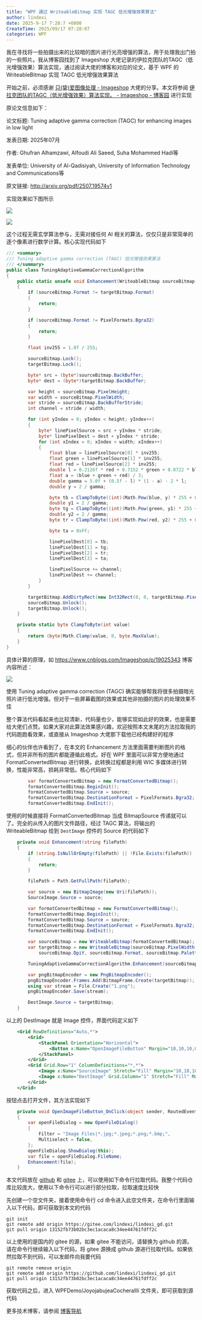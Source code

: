 ```yaml
---
title: "WPF 通过 WriteableBitmap 实现 TAGC 低光增强效果算法"
author: lindexi
date: 2025-9-17 7:28:7 +0800
CreateTime: 2025/09/17 07:28:07
categories: WPF
---
```


我在寻找将一些拍摄出来的比较暗的图片进行光亮增强的算法，用于处理我出门拍的一些照片。我从博客园找到了 Imageshop 大佬记录的伊拉克团队的TAGC（低光增强效果）算法实现，通过阅读大佬的博客和对应的论文，基于 WPF 的 WriteableBitmap 实现 TAGC 低光增强效果算法

<!--more-->


<!-- CreateTime:2025/09/17 07:28:07 -->

<!-- 发布 -->
<!-- 博客 -->

开始之前，必须感谢 [只(挚)爱图像处理 - Imageshop](https://www.cnblogs.com/Imageshop ) 大佬的分享。本文将参阅 [伊拉克团队的TAGC（低光增强效果）算法实现。 - Imageshop - 博客园](https://www.cnblogs.com/Imageshop/p/19025343 ) 进行实现

原论文信息如下：

论文标题: Tuning adaptive gamma correction (TAGC) for enhancing images in low light

发表日期: 2025年07月

作者: Ghufran Alhamzawi, Alfoudi Ali Saeed, Suha Mohammed Hadi等

发表单位: University of Al-Qadisiyah, University of Information Technology and Communications等

原文链接: <http://arxiv.org/pdf/2507.19574v1>

实现效果如下图所示

<!-- ![](image/WPF 通过 WriteableBitmap 实现 TAGC 低光增强效果算法/WPF 通过 WriteableBitmap 实现 TAGC 低光增强效果算法0.png) -->
![](http://cdn.lindexi.site/lindexi-20259162059499512.jpg)

<!-- ![](image/WPF 通过 WriteableBitmap 实现 TAGC 低光增强效果算法/WPF 通过 WriteableBitmap 实现 TAGC 低光增强效果算法1.png) -->
![](http://cdn.lindexi.site/lindexi-2025916210159899.jpg)

这个过程无需玄学算法参与，无需对接任何 AI 相关的算法，仅仅只是非常简单的逐个像素进行数学计算。核心实现代码如下

```csharp
/// <summary>
/// Tuning adaptive gamma correction (TAGC) 低光增强效果算法
/// </summary>
public class TuningAdaptiveGammaCorrectionAlgorithm
{
    public static unsafe void Enhancement(WriteableBitmap sourceBitmap, WriteableBitmap targetBitmap)
    {
        if (sourceBitmap.Format != targetBitmap.Format)
        {
            return;
        }

        if (sourceBitmap.Format != PixelFormats.Bgra32)
        {
            return;
        }

        float inv255 = 1.0f / 255;

        sourceBitmap.Lock();
        targetBitmap.Lock();

        byte* src = (byte*)sourceBitmap.BackBuffer;
        byte* dest = (byte*)targetBitmap.BackBuffer;

        var height = sourceBitmap.PixelHeight;
        var width = sourceBitmap.PixelWidth;
        var stride = sourceBitmap.BackBufferStride;
        int channel = stride / width;

        for (int yIndex = 0; yIndex < height; yIndex++)
        {
            byte* linePixelSource = src + yIndex * stride;
            byte* linePixelDest = dest + yIndex * stride;
            for (int xIndex = 0; xIndex < width; xIndex++)
            {
                float blue = linePixelSource[0] * inv255;
                float green = linePixelSource[1] * inv255;
                float red = linePixelSource[2] * inv255;
                double l = 0.2126f * red + 0.7152 * green + 0.0722 * blue;
                float a = (blue + green + red) / 3;
                double gamma = 5.0f + (0.5f - l) * (1 - a) - 2 * l;
                double y = 2 / gamma;

                byte tb = ClampToByte((int)(Math.Pow(blue, y) * 255 + 0.4999999f));
                double y1 = 2 / gamma;
                byte tg = ClampToByte((int)(Math.Pow(green, y1) * 255 + 0.4999999f));
                double y2 = 2 / gamma;
                byte tr = ClampToByte((int)(Math.Pow(red, y2) * 255 + 0.4999999f));

                byte ta = 0xFF;

                linePixelDest[0] = tb;
                linePixelDest[1] = tg;
                linePixelDest[2] = tr;
                linePixelDest[3] = ta;

                linePixelSource += channel;
                linePixelDest += channel;
            }
        }

        targetBitmap.AddDirtyRect(new Int32Rect(0, 0, targetBitmap.PixelWidth, targetBitmap.PixelHeight));
        sourceBitmap.Unlock();
        targetBitmap.Unlock();
    }

    private static byte ClampToByte(int value)
    {
        return (byte)Math.Clamp(value, 0, byte.MaxValue);
    }
}
```

具体计算的原理，如 <https://www.cnblogs.com/Imageshop/p/19025343> 博客内容所述：

<!-- ![](image/WPF 通过 WriteableBitmap 实现 TAGC 低光增强效果算法/WPF 通过 WriteableBitmap 实现 TAGC 低光增强效果算法2.png) -->
![](http://cdn.lindexi.site/lindexi-2025916211521872.jpg)

使用 Tuning adaptive gamma correction (TAGC) 确实能够帮我将很多拍摄暗光照片进行低光增强。但对于一些屏幕截图的效果或其他非拍摄的图片的处理效果不佳

整个算法代码看起来也比较清新，代码量也少，能够实现如此好的效果，也是需要给大佬们点赞。如果大家对此算法效果感兴趣，欢迎按照本文末尾的方法拉取我的代码跑跑看效果，或直接从 Imageshop 大佬那下载他已经构建好的程序

细心的伙伴也许看到了，在本文的 Enhancement 方法里面需要判断图片的格式，但并非所有的图片都能遵循此格式。好在 WPF 里面可以非常方便地通过 FormatConvertedBitmap 进行转换，此转换过程都是利用 WIC 多媒体进行转换，性能非常高，损耗非常低。核心代码如下

```csharp
        var formatConvertedBitmap = new FormatConvertedBitmap();
        formatConvertedBitmap.BeginInit();
        formatConvertedBitmap.Source = source;
        formatConvertedBitmap.DestinationFormat = PixelFormats.Bgra32;
        formatConvertedBitmap.EndInit();
```

使用的时候直接将 FormatConvertedBitmap 当成 BitmapSource 传递就可以了。完全的从传入的图片文件路径，经过 TAGC 算法，将输出的 WriteableBitmap 给到 `DestImage` 控件的 Source 的代码如下

```csharp
    private void Enhancement(string filePath)
    {
        if (string.IsNullOrEmpty(filePath) || !File.Exists(filePath))
        {
            return;
        }

        filePath = Path.GetFullPath(filePath);

        var source = new BitmapImage(new Uri(filePath));
        SourceImage.Source = source;

        var formatConvertedBitmap = new FormatConvertedBitmap();
        formatConvertedBitmap.BeginInit();
        formatConvertedBitmap.Source = source;
        formatConvertedBitmap.DestinationFormat = PixelFormats.Bgra32;
        formatConvertedBitmap.EndInit();

        var sourceBitmap = new WriteableBitmap(formatConvertedBitmap);
        var targetBitmap = new WriteableBitmap(sourceBitmap.PixelWidth, sourceBitmap.PixelHeight, sourceBitmap.DpiX,
            sourceBitmap.DpiY, sourceBitmap.Format, sourceBitmap.Palette);

        TuningAdaptiveGammaCorrectionAlgorithm.Enhancement(sourceBitmap, targetBitmap);

        var pngBitmapEncoder = new PngBitmapEncoder();
        pngBitmapEncoder.Frames.Add(BitmapFrame.Create(targetBitmap));
        using var stream = File.Create("1.png");
        pngBitmapEncoder.Save(stream);

        DestImage.Source = targetBitmap;
    }
```

以上的 DestImage 就是 Image 控件，界面代码定义如下

```xml
    <Grid RowDefinitions="Auto,*">
        <Grid>
            <StackPanel Orientation="Horizontal">
                <Button x:Name="OpenImageFileButton" Margin="10,10,10,0" Content="打开图片文件" Click="OpenImageFileButton_OnClick"/>
            </StackPanel>
        </Grid>
        <Grid Grid.Row="1" ColumnDefinitions="*,*">
            <Image x:Name="SourceImage" Stretch="Fill" Margin="10,10,10,10"/>
            <Image x:Name="DestImage" Grid.Column="1" Stretch="Fill" Margin="10,10,10,10"/>
        </Grid>
    </Grid>
```

按钮点击打开文件，其方法实现如下

```csharp
    private void OpenImageFileButton_OnClick(object sender, RoutedEventArgs e)
    {
        var openFileDialog = new OpenFileDialog()
        {
            Filter = "Image Files|*.jpg;*.jpeg;*.png;*.bmp;",
            Multiselect = false,
        };
        openFileDialog.ShowDialog(this);
        var file = openFileDialog.FileName;
        Enhancement(file);
    }
```

本文代码放在 [github](https://github.com/lindexi/lindexi_gd/tree/13152fb73b02bc3ec1acaca8c34ee44761fdff2c/WPFDemo/JoyojabujeaCocherallli) 和 [gitee](https://gitee.com/lindexi/lindexi_gd/tree/13152fb73b02bc3ec1acaca8c34ee44761fdff2c/WPFDemo/JoyojabujeaCocherallli) 上，可以使用如下命令行拉取代码。我整个代码仓库比较庞大，使用以下命令行可以进行部分拉取，拉取速度比较快

先创建一个空文件夹，接着使用命令行 cd 命令进入此空文件夹，在命令行里面输入以下代码，即可获取到本文的代码

```
git init
git remote add origin https://gitee.com/lindexi/lindexi_gd.git
git pull origin 13152fb73b02bc3ec1acaca8c34ee44761fdff2c
```

以上使用的是国内的 gitee 的源，如果 gitee 不能访问，请替换为 github 的源。请在命令行继续输入以下代码，将 gitee 源换成 github 源进行拉取代码。如果依然拉取不到代码，可以发邮件向我要代码

```
git remote remove origin
git remote add origin https://github.com/lindexi/lindexi_gd.git
git pull origin 13152fb73b02bc3ec1acaca8c34ee44761fdff2c
```

获取代码之后，进入 WPFDemo/JoyojabujeaCocherallli 文件夹，即可获取到源代码

更多技术博客，请参阅 [博客导航](https://blog.lindexi.com/post/%E5%8D%9A%E5%AE%A2%E5%AF%BC%E8%88%AA.html )

